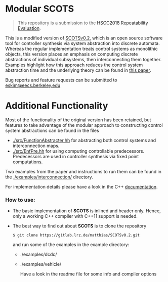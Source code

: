# Modular SCOTS

[paper]: https://people.eecs.berkeley.edu/~eskim/papers/HSCC18_preprint.pdf
> This repository is a submission to the [HSCC2018 Repeatability Evaluation](https://www.hscc2018.deib.polimi.it/repeatability-evaluation).

This is a modified version of [SCOTSv0.2](https://gitlab.lrz.de/matthias/SCOTSv0.2), which is an open source software tool for controller synthesis via system abstraction into discrete automata. Whereas the regular implementation treats control systems as monolithic objects, this version places an emphasis on computing discrete abstractions of individual subsystems, then interconnecting them together. Examples highlight how this approach reduces the control system abstraction time and the underlying theory can be found in [this paper][paper].

Bug reports and feature requests can be submitted to <eskim@eecs.berkeley.edu> 

# Additional Functionality 

Most of the functionality of the original version has been retained, but features to take advantage of the modular approach to constructing control system abstractions can be found in the files 

- [./src/FunctionAbstracter.hh](./src/FunctionAbstracter.hh) for abstracting both control systems and interconnection maps. 
- [./src/EnfPre.hh](./src/EnfPre.hh) for using computing controllable predecessors. Predecessors are used in controller synthesis via fixed point computations. 

Two examples from the paper and instructions to run them can be found in the  [./examples/interconnection/](./examples/interconnection/) directory.

For implementation details please have a look in the C++ [documentation](./doc/html/index.html). 

### How to use:

* The basic implementation of **SCOTS** is inlined and header only. Hence, only a working C++ compiler
  with C++11 support is needed.

* The best way to find out about **SCOTS** is to clone the repository 
  
    `$ git clone https://gitlab.lrz.de/matthias/SCOTSv0.2.git`
  
    and run some of the examples in the example directory: 

  * ./examples/dcdc/
  * ./examples/vehicle/

    Have a look in the readme file for some info and compiler options
